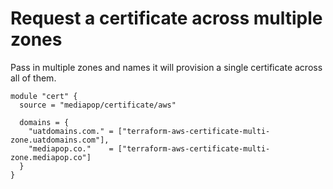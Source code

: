 # Request a certificate across multiple zones

Pass in multiple zones and names it will provision a single certificate across all of them.

```hcl
module "cert" {
  source = "mediapop/certificate/aws"

  domains = {
    "uatdomains.com." = ["terraform-aws-certificate-multi-zone.uatdomains.com"],
    "mediapop.co."    = ["terraform-aws-certificate-multi-zone.mediapop.co"]
  }
}
```
